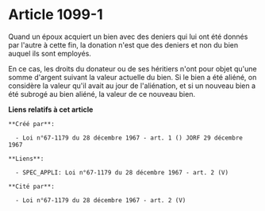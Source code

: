 # Article 1099-1

Quand un époux acquiert un bien avec des deniers qui lui ont été donnés par l'autre à cette fin, la donation n'est que des
deniers et non du bien auquel ils sont employés.

En ce cas, les droits du donateur ou de ses héritiers n'ont pour objet qu'une somme d'argent suivant la valeur actuelle du
bien. Si le bien a été aliéné, on considère la valeur qu'il avait au jour de l'aliénation, et si un nouveau bien a été
subrogé au bien aliéné, la valeur de ce nouveau bien.

**Liens relatifs à cet article**

	**Créé par**:

	  - Loi n°67-1179 du 28 décembre 1967 - art. 1 () JORF 29 décembre 1967

	**Liens**:

	  - SPEC_APPLI: Loi n°67-1179 du 28 décembre 1967 - art. 2 (V)

	**Cité par**:

	  - Loi n°67-1179 du 28 décembre 1967 - art. 2 (V)
